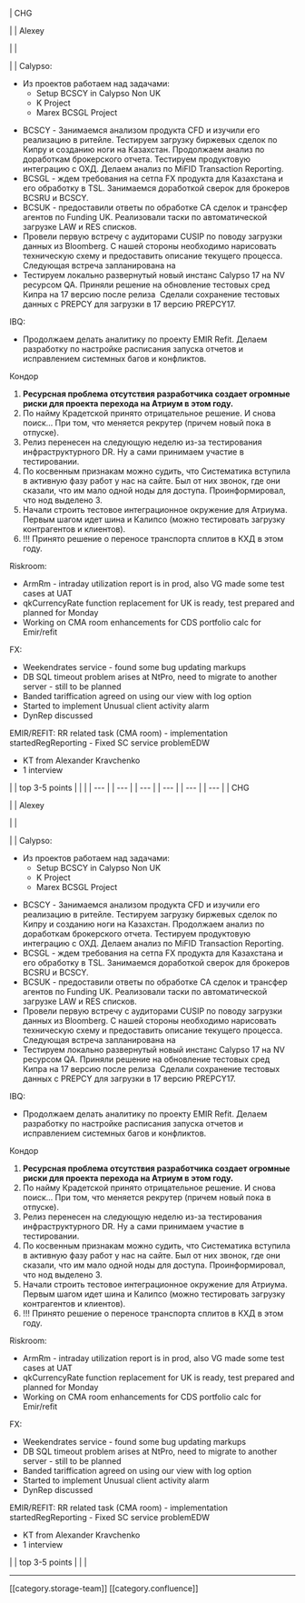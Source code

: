 





| CHG

 | 
| Alexey

 | 
| 

 | 
| Calypso:

<ul><li>Из проектов работаем над задачами:<ul><li>Setup BCSCY in Calypso Non UK</li><li>K Project</li><li>Marex BCSGL Project</li></ul></li></ul><ul><li>BCSCY - Занимаемся анализом продукта CFD и изучили его реализацию в ритейле. Тестируем загрузку биржевых сделок по Кипру и созданию ноги на Казахстан. Продолжаем анализ по доработкам брокерского отчета. Тестируем продуктовую интеграцию с ОХД. Делаем анализ по MiFID Transaction Reporting.</li><li>BCSGL - ждем требования на сетпа FX продукта для Казахстана и его обработку в TSL. Занимаемся доработкой сверок для брокеров BCSRU и BCSCY.</li><li>BCSUK - предоставили ответы по обработке CA сделок и трансфер агентов по Funding UK. Реализовали таски по автоматической загрузке LAW и RES списков.</li><li>Провели первую встречу с аудиторами CUSIP по поводу загрузки данных из Bloomberg. С нашей стороны необходимо нарисовать техническую схему и предоставить описание текущего процесса. Следующая встреча запланирована на  </li><li>Тестируем локально развернутый новый инстанс Calypso 17 на NV ресурсом QA. Приняли решение на обновление тестовых сред Кипра на 17 версию после релиза  Сделали сохранение тестовых данных с PREPCY для загрузки в 17 версию PREPCY17.</li></ul>IBQ:

<ul><li>Продолжаем делать аналитику по проекту EMIR Refit. Делаем разработку по настройке расписания запуска отчетов и исправлением системных багов и конфликтов.</li></ul>

Кондор
1.  **Ресурсная проблема отсутствия разработчика создает огромные риски для проекта перехода на Атриум в этом году.** 
1. По найму Крадетской принято отрицательное решение. И снова поиск... При том, что меняется рекрутер (причем новый пока в отпуске).
1. Релиз перенесен на следующую неделю из-за тестирования инфраструктурного DR. Ну а сами принимаем участие в тестировании.
1. По косвенным признакам можно судить, что Систематика вступила в активную фазу работ у нас на сайте. Был от них звонок, где они сказали, что им мало одной ноды для доступа. Проинформировал, что нод выделено 3.
1. Начали строить тестовое интеграционное окружение для Атриума. Первым шагом идет шина и Калипсо (можно тестировать загрузку контрагентов и клиентов).
1. !!! Принято решение о переносе транспорта сплитов в КХД в этом году.

Riskroom:<ul><li>ArmRm - intraday utilization report is in prod, also VG made some test cases at UAT</li><li>qkCurrencyRate function replacement for UK is ready, test prepared and planned for Monday</li><li>Working on CMA room enhancements for CDS portfolio calc for Emir/refit</li></ul>FX:<ul><li>Weekendrates service - found some bug updating markups</li><li>DB SQL timeout problem arises at NtPro, need to migrate to another server - still to be planned</li><li>Banded tariffication agreed on using our view with log option</li><li>Started to implement Unusual client activity alarm</li><li>DynRep discussed</li></ul>EMIR/REFIT: RR related task (CMA room) - implementation startedRegReporting - Fixed SC service problemEDW<ul><li>KT from Alexander Kravchenko</li><li>1 interview</li></ul> | 
| top 3-5 points | 
|  | 
|  --- | 
|  --- | 
|  --- | 
|  --- | 
|  --- | 
|  --- | 
| CHG

 | 
| Alexey

 | 
| 

 | 
| Calypso:

<ul><li>Из проектов работаем над задачами:<ul><li>Setup BCSCY in Calypso Non UK</li><li>K Project</li><li>Marex BCSGL Project</li></ul></li></ul><ul><li>BCSCY - Занимаемся анализом продукта CFD и изучили его реализацию в ритейле. Тестируем загрузку биржевых сделок по Кипру и созданию ноги на Казахстан. Продолжаем анализ по доработкам брокерского отчета. Тестируем продуктовую интеграцию с ОХД. Делаем анализ по MiFID Transaction Reporting.</li><li>BCSGL - ждем требования на сетпа FX продукта для Казахстана и его обработку в TSL. Занимаемся доработкой сверок для брокеров BCSRU и BCSCY.</li><li>BCSUK - предоставили ответы по обработке CA сделок и трансфер агентов по Funding UK. Реализовали таски по автоматической загрузке LAW и RES списков.</li><li>Провели первую встречу с аудиторами CUSIP по поводу загрузки данных из Bloomberg. С нашей стороны необходимо нарисовать техническую схему и предоставить описание текущего процесса. Следующая встреча запланирована на  </li><li>Тестируем локально развернутый новый инстанс Calypso 17 на NV ресурсом QA. Приняли решение на обновление тестовых сред Кипра на 17 версию после релиза  Сделали сохранение тестовых данных с PREPCY для загрузки в 17 версию PREPCY17.</li></ul>IBQ:

<ul><li>Продолжаем делать аналитику по проекту EMIR Refit. Делаем разработку по настройке расписания запуска отчетов и исправлением системных багов и конфликтов.</li></ul>

Кондор
1.  **Ресурсная проблема отсутствия разработчика создает огромные риски для проекта перехода на Атриум в этом году.** 
1. По найму Крадетской принято отрицательное решение. И снова поиск... При том, что меняется рекрутер (причем новый пока в отпуске).
1. Релиз перенесен на следующую неделю из-за тестирования инфраструктурного DR. Ну а сами принимаем участие в тестировании.
1. По косвенным признакам можно судить, что Систематика вступила в активную фазу работ у нас на сайте. Был от них звонок, где они сказали, что им мало одной ноды для доступа. Проинформировал, что нод выделено 3.
1. Начали строить тестовое интеграционное окружение для Атриума. Первым шагом идет шина и Калипсо (можно тестировать загрузку контрагентов и клиентов).
1. !!! Принято решение о переносе транспорта сплитов в КХД в этом году.

Riskroom:<ul><li>ArmRm - intraday utilization report is in prod, also VG made some test cases at UAT</li><li>qkCurrencyRate function replacement for UK is ready, test prepared and planned for Monday</li><li>Working on CMA room enhancements for CDS portfolio calc for Emir/refit</li></ul>FX:<ul><li>Weekendrates service - found some bug updating markups</li><li>DB SQL timeout problem arises at NtPro, need to migrate to another server - still to be planned</li><li>Banded tariffication agreed on using our view with log option</li><li>Started to implement Unusual client activity alarm</li><li>DynRep discussed</li></ul>EMIR/REFIT: RR related task (CMA room) - implementation startedRegReporting - Fixed SC service problemEDW<ul><li>KT from Alexander Kravchenko</li><li>1 interview</li></ul> | 
| top 3-5 points | 
|  | 







*****

[[category.storage-team]] 
[[category.confluence]] 
